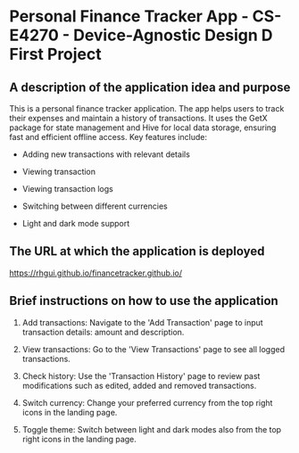 # Personal Finance Tracker App - CS-E4270 - Device-Agnostic Design D First Project

## A description of the application idea and purpose

This is a personal finance tracker application. The app helps users to track their expenses and maintain a history of transactions. It uses the GetX package for state management and Hive for local data storage, ensuring fast and efficient offline access. Key features include:

- Adding new transactions with relevant details

- Viewing transaction

- Viewing transaction logs

- Switching between different currencies

- Light and dark mode support

## The URL at which the application is deployed

https://rhgui.github.io/financetracker.github.io/

## Brief instructions on how to use the application

1. Add transactions: Navigate to the 'Add Transaction' page to input transaction details: amount and description.

2. View transactions: Go to the 'View Transactions' page to see all logged transactions.

3. Check history: Use the 'Transaction History' page to review past modifications such as edited, added and removed transactions.

4. Switch currency: Change your preferred currency from the top right icons in the landing page.

5. Toggle theme: Switch between light and dark modes also from the top right icons in the landing page.

